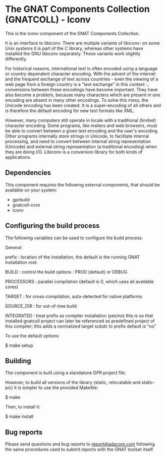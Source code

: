 The GNAT Components Collection (GNATCOLL) - Iconv
=================================================

This is the Iconv component of the GNAT Components Collection.

It is an interface to libiconv.
There are multiple variants of libiconv: on some Unix systems it is part
of the C library, whereas other systems have installed the GNU libiconv
separately. Those variants work slightly differently.

For historical reasons, international text is often encoded using a
language or country dependent character encoding. With the advent of the
internet and the frequent exchange of text across countries - even the
viewing of a web page from a foreign country is a "text exchange" in this
context -, conversions between these encodings have become important. They
have also become a problem, because many characters which are present in
one encoding are absent in many other encodings. To solve this mess, the
Unicode encoding has been created. It is a super-encoding of all others and
is therefore the default encoding for new text formats like XML.

However, many computers still operate in locale with a traditional (limited)
character encoding. Some programs, like mailers and web browsers, must be
able to convert between a given text encoding and the user's encoding.
Other programs internally store strings in Unicode, to facilitate internal
processing, and need to convert between internal string representation
(Unicode) and external string representation (a traditional encoding) when
they are doing I/O. Libiconv is a conversion library for both kinds of
applications.

Dependencies
------------

This component requires the following external components, that should be
available on your system:

- gprbuild
- gnatcoll-core
- iconv

Configuring the build process
-----------------------------

The following variables can be used to configure the build process:

General:

   prefix     : location of the installation, the default is the running
                GNAT installation root.

   BUILD      : control the build options : PROD (default) or DEBUG

   PROCESSORS : parallel compilation (default is 0, which uses all available
                cores)

   TARGET     : for cross-compilation, auto-detected for native platforms

   SOURCE_DIR : for out-of-tree build

   INTEGRATED : treat prefix as compiler installation (yes/no)
                this is so that installed gnatcoll project can later be
                referenced as predefined project of this compiler;
                this adds a normalized target subdir to prefix
                default is "no"

To use the default options:

   $ make setup

Building
--------

The component is built using a standalone GPR project file.

However, to build all versions of the library (static, relocatable and
static-pic) it is simpler to use the provided Makefile:

$ make

Then, to install it:

$ make install


Bug reports
-----------

Please send questions and bug reports to report@adacore.com following
the same procedures used to submit reports with the GNAT toolset itself.
